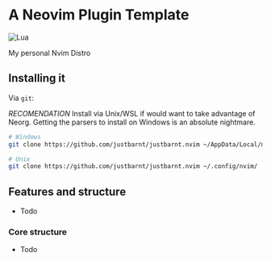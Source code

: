 # A Neovim Plugin Template

![Lua](https://img.shields.io/badge/Made%20with%20Lua-blueviolet.svg?style=for-the-badge&logo=lua)

My personal Nvim Distro

## Installing it

Via `git`:

*RECOMENDATION*
Install via Unix/WSL if would want to take advantage of Neorg.
Getting the parsers to install on Windows is an absolute nightmare.

```bash
# Windows
git clone https://github.com/justbarnt/justbarnt.nvim ~/AppData/Local/nvim/

# Unix
git clone https://github.com/justbarnt/justbarnt.nvim ~/.config/nvim/

```
## Features and structure
- Todo

### Core structure
- Todo
